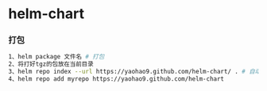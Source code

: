 # helm-chart

### 打包
```bash
1、helm package 文件名 # 打包
2、将打好tgz的包放在当前目录 
3、helm repo index --url https://yaohao9.github.com/helm-chart/ . # 自动更新index.yaml
4、helm repo add myrepo https://yaohao9.github.com/helm-chart
```
